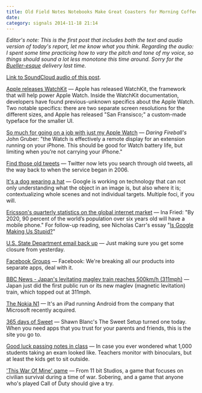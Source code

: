 ```yaml
---
title: Old Field Notes Notebooks Make Great Coasters for Morning Coffee
date:
category: signals 2014-11-18 21:14
---
```

_Editor's note: This is the first post that includes both the text and audio version of today's report, let me know what you think. Regarding the audio: I spent some time practicing how to vary the pitch and tone of my voice, so things should sound a lot less monotone this time around. Sorry for the [Bueller-esque](http://youtu.be/KS6f1MKpLGM) delivery last time._

[Link to SoundCloud audio of this post](https://soundcloud.com/audaciousfox/audacious-fox-tuesday-18-november-2014). 

[Apple releases WatchKit](https://developer.apple.com/watchkit/) &mdash; Apple has released WatchKit, the framework that will help power Apple Watch. Inside the WatchKit documentation, developers have found previous-unknown specifics about the Apple Watch. Two notable specifics: there are two separate screen resolutions for the different sizes, and Apple has released "San Fransisco;" a custom-made typeface for the smaller UI.

[So much for going on a job with just my Apple Watch](http://daringfireball.net/linked/2014/11/18/watchkit-hig)  &mdash; _Daring Fireball's_ John Gruber: "the Watch is effectively a remote display for an extension running on your iPhone. This should be good for Watch battery life, but limiting when you’re not carrying your iPhone."

[Find those old tweets](https://blog.twitter.com/2014/building-a-complete-tweet-index) &mdash; Twitter now lets you search through old tweets, all the way back to when the service began in 2006.

[It's a dog wearing a hat](http://googleresearch.blogspot.com/2014/09/building-deeper-understanding-of-images.html#uds-search-results) &mdash; Google is working on technology that can not only understanding what the object in an image is, but also where it is; contextualizing whole scenes and not individual targets. Multiple foci, if you will.

[Ericsson's quarterly statistics on the global internet market](http://recode.net/2014/11/18/more-than-90-percent-of-u-s-households-have-three-or-more-devices-pinging-the-internet/) &mdash; Ina Fried: "By 2020, 90 percent of the world’s population over six years old will have a mobile phone." For follow-up reading, see Nicholas Carr's essay "[Is Google Making Us Stupid?](http://www.theatlantic.com/magazine/archive/2008/07/is-google-making-us-stupid/306868/)"

[U.S. State Department email back up](http://www.reuters.com/article/2014/11/18/us-cybersecurity-statedept-idUSKCN0J22EO20141118) &mdash; Just making sure you get some closure from yesterday.

[Facebook Groups](http://newsroom.fb.com/news/2014/11/introducing-the-facebook-groups-app/) &mdash; Facebook: We're breaking all our products into separate apps, deal with it.

[BBC News - Japan's levitating maglev train reaches 500km/h (311mph)](http://www.bbc.com/news/world-asia-30067889) &mdash; Japan just did the first public run or its new maglev (magnetic  levitation) train, which topped out at 311mph.

[The Nokia N1](http://n1.nokia.com/) &mdash; It's an iPad running Android from the company that Microsoft recently acquired.

[365 days of Sweet](http://thesweetsetup.com/1-year-birthday/) &mdash; Shawn Blanc's The Sweet Setup turned one today. When you need apps that you trust for your parents and friends, this is the site you go to.

[Good luck passing notes in class](http://shanghaiist.com/2014/11/17/great_outdoor_exam.php) &mdash; In case you ever wondered what 1,000 students taking an exam looked like. Teachers monitor with binoculars, but at least the kids get to sit outside.

['This War Of Mine' game](http://www.wired.com/2014/11/this-war-of-mine/) &mdash; From 11 bit Studios, a game that focuses on civilian survival during a time of war. Sobering, and a game that anyone who's played Call of Duty should give a try.
